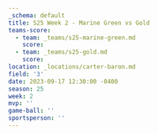 ```yaml
---
_schema: default
title: S25 Week 2 - Marine Green vs Gold
teams-score:
  - team: _teams/s25-marine-green.md
    score:
  - team: _teams/s25-gold.md
    score:
location: _locations/carter-baron.md
field: '3'
date: 2023-09-17 12:30:00 -0400
season: 25
week: 2
mvp: ''
game-ball: ''
sportsperson: ''
---
```

